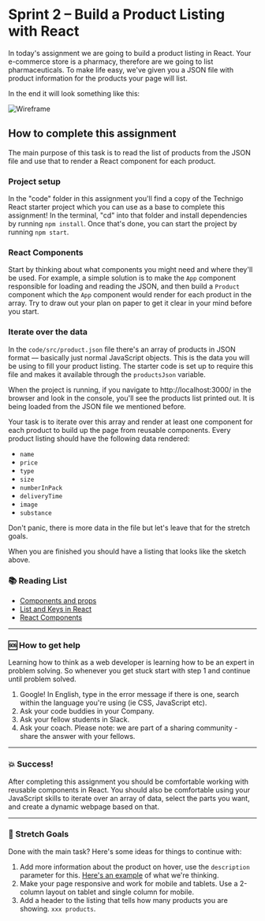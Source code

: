 # Sprint 2 – Build a Product Listing with React

In today's assignment we are going to build a product listing in React. Your e-commerce store is a pharmacy, therefore are we going to list pharmaceuticals. To make life easy, we've given you a JSON file with product information for the products your page will list.

In the end it will look something like this:

![Wireframe](https://github.com/Technigo/assignment-product-page/blob/master/wireframe_products.png)

## How to complete this assignment

The main purpose of this task is to read the list of products from the JSON file and use that to render a React component for each product.

### Project setup

In the "code" folder in this assignment you'll find a copy of the Technigo React starter project which you can use as a base to complete this assignment! In the terminal, "cd" into that folder and install dependencies by running `npm install`. Once that's done, you can start the project by running `npm start`.

### React Components

Start by thinking about what components you might need and where they'll be used. For example, a simple solution is to make the `App` component responsible for loading and reading the JSON, and then build a `Product` component which the `App` component would render for each product in the array. Try to draw out your plan on paper to get it clear in your mind before you start.

### Iterate over the data

In the `code/src/product.json` file there's an array of products in JSON format –– basically just normal JavaScript objects. This is the data you will be using to fill your product listing. The starter code is set up to require this file and makes it available through the `productsJson` variable.

When the project is running, if you navigate to http://localhost:3000/ in the browser and look in the console, you'll see the products list printed out. It is being loaded from the JSON file we mentioned before.

Your task is to iterate over this array and render at least one component for each product to build up the page from reusable components. Every product listing should have the following data rendered:

* `name`
* `price`
* `type`
* `size`
* `numberInPack`
* `deliveryTime`
* `image`
* `substance`

Don't panic, there is more data in the file but let's leave that for the stretch goals.

When you are finished you should have a listing that looks like the sketch above.

### :books: Reading List

* [Components and props](https://reactjs.org/docs/components-and-props.html)
* [List and Keys in React](https://reactjs.org/docs/lists-and-keys.html)
* [React Components](https://reactjs.org/docs/react-component.html)

---

### :sos: How to get help
Learning how to think as a web developer is learning how to be an expert in problem solving. So whenever you get stuck start with step 1 and continue until problem solved.

1. Google! In English, type in the error message if there is one, search within the language you're using (ie CSS, JavaScript etc).
2. Ask your code buddies in your Company.
3. Ask your fellow students in Slack.
4. Ask your coach. Please note: we are part of a sharing community - share the answer with your fellows.

---

### :boom: Success!

After completing this assignment you should be comfortable working with reusable components in React. You should also be comfortable using your JavaScript skills to iterate over an array of data, select the parts you want, and create a dynamic webpage based on that.

---

### :runner: Stretch Goals

Done with the main task? Here's some ideas for things to continue with:

1. Add more information about the product on hover, use the `description` parameter for this. [Here's an example](https://www.apoteket.se/kategori/erbjudanden/) of what we're thinking.
1. Make your page responsive and work for mobile and tablets. Use a 2-column layout on tablet and single column for mobile.
1. Add a header to the listing that tells how many products you are showing. `xxx products`.
